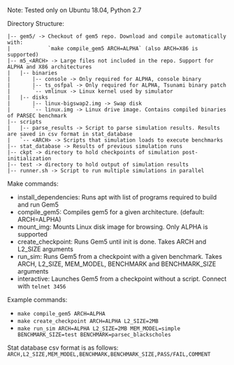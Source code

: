 Note: Tested only on Ubuntu 18.04, Python 2.7

Directory Structure:
```
|-- gem5/ -> Checkout of gem5 repo. Download and compile automatically with:
|            `make compile_gem5 ARCH=ALPHA` (also ARCH=X86 is supported)
|-- m5_<ARCH> -> Large files not included in the repo. Support for ALPHA and X86 architectures
|   |-- binaries
|       |-- console -> Only required for ALPHA, console binary
|       |-- ts_osfpal -> Only required for ALPHA, Tsunami binary patch
|       `-- vmlinux -> Linux kernel used by simulator
|   |-- disks
|       |-- linux-bigswap2.img -> Swap disk
|       `-- linux.img -> Linux drive image. Contains compiled binaries of PARSEC benchmark
|-- scripts
|   |-- parse_results -> Script to parse simulation results. Results are saved in csv format in stat_database
|   `-- <ARCH> -> Scripts that simulation loads to execute benchmarks
|-- stat_database -> Results of previous simulation runs
|-- ckpt -> directory to hold checkpoints of simulation post-initialization
|-- test -> directory to hold output of simulation results
|-- runner.sh -> Script to run multiple simulations in parallel
```

Make commands:
- install_dependencies: Runs apt with list of programs required to build and run Gem5
- compile_gem5: Compiles gem5 for a given architecture. (default: ARCH=ALPHA)
- mount_img: Mounts Linux disk image for browsing. Only ALPHA is supported
- create_checkpoint: Runs Gem5 until init is done. Takes ARCH and L2_SIZE arguments
- run_sim: Runs Gem5 from a checkpoint with a given benchmark. Takes ARCH, L2_SIZE, MEM_MODEL, BENCHMARK and BENCHMARK_SIZE arguments
- interactive: Launches Gem5 from a checkpoint without a script. Connect with `telnet 3456`

Example commands:
- `make compile_gem5 ARCH=ALPHA`
- `make create_checkpoint ARCH=ALPHA L2_SIZE=2MB`
- `make run_sim ARCH=ALPHA L2_SIZE=2MB MEM_MODEL=simple BENCHMARK_SIZE=test BENCHMARK=parsec_blackscholes`

Stat database csv format is as follows:
`ARCH,L2_SIZE,MEM_MODEL,BENCHMARK,BENCHMARK_SIZE,PASS/FAIL,COMMENT`
